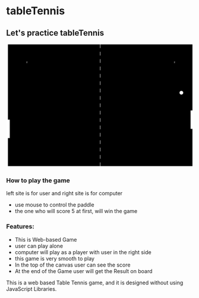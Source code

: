 # tableTennis
<h2>Let's practice tableTennis</h2>
<img src="https://github.com/sgrprmnk/tableTennis/blob/main/Screenshot%20(282).png">
<div>
  <h3>How to play the game</h3>
  <p>
    left site is for user and right site is for computer
    <ul>
      <li>use mouse to control the paddle</li>
      <li>the one who will score 5 at first, will win the game</li>
  </p>
  </div>
  <h3>Features:</h3>
  <ul>
  <li> This is Web-based Game</li>
  <li> user can play alone</li>
  <li> computer will play as a player with user in the right side</li>
  <li> this game is very smooth to play</li>
  <li>In the top of the canvas user can see the score</li>
  <li>At the end of the Game user will get the Result on board</li>
  </ul>
 

This is a web based Table Tennis game, and it is designed without using JavaScript Libraries.
